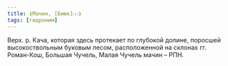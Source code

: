 ```yaml
---
title: ⦗Мачин, [Биюк]⒯⦘
tags: [гидроним]
---
```


Верх. р. Кача, которая здесь протекает по глубокой долине, поросшей
высокоствольным буковым лесом, расположенной на склонах гг. Роман-Кош, Большая
Чучель, Малая Чучель мачин – РПН.
